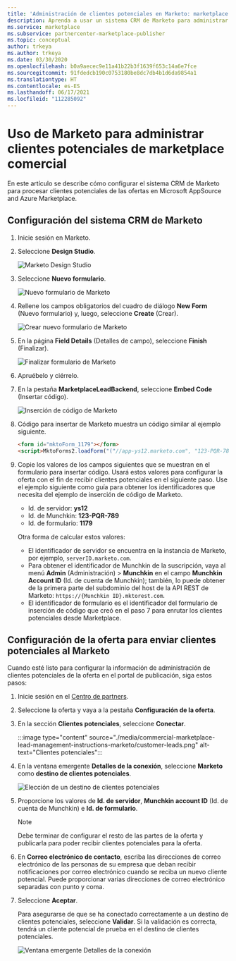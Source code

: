 ```yaml
---
title: 'Administración de clientes potenciales en Marketo: marketplace comercial de Microsoft'
description: Aprenda a usar un sistema CRM de Marketo para administrar clientes potenciales de Microsoft AppSource y Azure Marketplace.
ms.service: marketplace
ms.subservice: partnercenter-marketplace-publisher
ms.topic: conceptual
author: trkeya
ms.author: trkeya
ms.date: 03/30/2020
ms.openlocfilehash: b0a9aecec9e11a41b22b3f1639f653c14a6e7fce
ms.sourcegitcommit: 91fdedcb190c0753180be8dc7db4b1d6da9854a1
ms.translationtype: HT
ms.contentlocale: es-ES
ms.lasthandoff: 06/17/2021
ms.locfileid: "112285092"
---
```

# <a name="use-marketo-to-manage-commercial-marketplace-leads"></a>Uso de Marketo para administrar clientes potenciales de marketplace comercial

En este artículo se describe cómo configurar el sistema CRM de Marketo para procesar clientes potenciales de las ofertas en Microsoft AppSource and Azure Marketplace.

## <a name="set-up-your-marketo-crm-system"></a>Configuración del sistema CRM de Marketo

1. Inicie sesión en Marketo.

1. Seleccione **Design Studio**.

    ![Marketo Design Studio](./media/commercial-marketplace-lead-management-instructions-marketo/marketo-1.png)

1.  Seleccione **Nuevo formulario**.

    ![Nuevo formulario de Marketo](./media/commercial-marketplace-lead-management-instructions-marketo/marketo-2.png)

1.  Rellene los campos obligatorios del cuadro de diálogo **New Form** (Nuevo formulario) y, luego, seleccione **Create** (Crear).

    ![Crear nuevo formulario de Marketo](./media/commercial-marketplace-lead-management-instructions-marketo/marketo-3.png)

1.  En la página **Field Details** (Detalles de campo), seleccione **Finish** (Finalizar).

    ![Finalizar formulario de Marketo](./media/commercial-marketplace-lead-management-instructions-marketo/marketo-4.png)

1.  Apruébelo y ciérrelo.

1. En la pestaña **MarketplaceLeadBackend**, seleccione **Embed Code** (Insertar código). 

    ![Inserción de código de Marketo](./media/commercial-marketplace-lead-management-instructions-marketo/marketo-6.png)

1. Código para insertar de Marketo muestra un código similar al ejemplo siguiente.

    ```html
    <form id="mktoForm_1179"></form>
    <script>MktoForms2.loadForm("("//app-ys12.marketo.com", "123-PQR-789", 1179);</script>
    ```

1. Copie los valores de los campos siguientes que se muestran en el formulario para insertar código. Usará estos valores para configurar la oferta con el fin de recibir clientes potenciales en el siguiente paso. Use el ejemplo siguiente como guía para obtener los identificadores que necesita del ejemplo de inserción de código de Marketo.

    - Id. de servidor: **ys12**
    - Id. de Munchkin: **123-PQR-789**
    - Id. de formulario: **1179**

    Otra forma de calcular estos valores:

    - El identificador de servidor se encuentra en la instancia de Marketo, por ejemplo, `serverID.marketo.com`.
    - Para obtener el identificador de Munchkin de la suscripción, vaya al menú **Admin** (Administración)  > **Munchkin** en el campo **Munchkin Account ID** (Id. de cuenta de Munchkin); también, lo puede obtener de la primera parte del subdominio del host de la API REST de Marketo: `https://{Munchkin ID}.mktorest.com`.
    - El identificador de formulario es el identificador del formulario de inserción de código que creó en el paso 7 para enrutar los clientes potenciales desde Marketplace.

## <a name="configure-your-offer-to-send-leads-to-marketo"></a>Configuración de la oferta para enviar clientes potenciales al Marketo

Cuando esté listo para configurar la información de administración de clientes potenciales de la oferta en el portal de publicación, siga estos pasos: 

1. Inicie sesión en el [Centro de partners](https://go.microsoft.com/fwlink/?linkid=2165290).

1. Seleccione la oferta y vaya a la pestaña **Configuración de la oferta**.

1. En la sección **Clientes potenciales**, seleccione **Conectar**.

    :::image type="content" source="./media/commercial-marketplace-lead-management-instructions-marketo/customer-leads.png" alt-text="Clientes potenciales":::

1. En la ventana emergente **Detalles de la conexión**, seleccione **Marketo** como **destino de clientes potenciales**.

    ![Elección de un destino de clientes potenciales](./media/commercial-marketplace-lead-management-instructions-marketo/choose-lead-destination.png)

1. Proporcione los valores de **Id. de servidor**, **Munchkin account ID** (Id. de cuenta de Munchkin) e **Id. de formulario**.

    > [!NOTE]
    > Debe terminar de configurar el resto de las partes de la oferta y publicarla para poder recibir clientes potenciales para la oferta. 

1. En **Correo electrónico de contacto**, escriba las direcciones de correo electrónico de las personas de su empresa que deban recibir notificaciones por correo electrónico cuando se reciba un nuevo cliente potencial. Puede proporcionar varias direcciones de correo electrónico separadas con punto y coma.

1. Seleccione **Aceptar**.

   Para asegurarse de que se ha conectado correctamente a un destino de clientes potenciales, seleccione **Validar**. Si la validación es correcta, tendrá un cliente potencial de prueba en el destino de clientes potenciales.

   ![Ventana emergente Detalles de la conexión](./media/commercial-marketplace-lead-management-instructions-marketo/marketo-connection-details.png)

